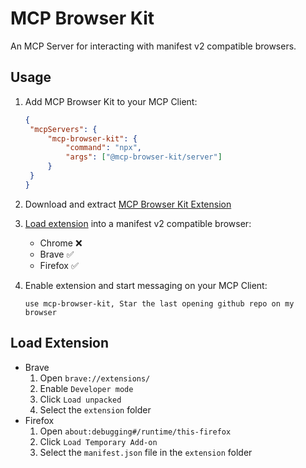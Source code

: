 # MCP Browser Kit

An MCP Server for interacting with manifest v2 compatible browsers.

## Usage

1. Add MCP Browser Kit to your MCP Client:

   ```json
   {
   	"mcpServers": {
   		"mcp-browser-kit": {
   			"command": "npx",
   			"args": ["@mcp-browser-kit/server"]
   		}
   	}
   }
   ```

1. Download and extract [MCP Browser Kit Extension](https://github.com/ndthanhdev/mcp-browser-kit/releases/download/v1.1.0/extension.zip)
1. [Load extension](#load-extension) into a manifest v2 compatible browser:

   - Chrome ❌
   - Brave ✅
   - Firefox ✅

1. Enable extension and start messaging on your MCP Client:

   ```
   use mcp-browser-kit, Star the last opening github repo on my browser
   ```

## Load Extension

- Brave
  1.  Open `brave://extensions/`
  2.  Enable `Developer mode`
  3.  Click `Load unpacked`
  4.  Select the `extension` folder
- Firefox
  1.  Open `about:debugging#/runtime/this-firefox`
  2.  Click `Load Temporary Add-on`
  3.  Select the `manifest.json` file in the `extension` folder
